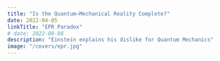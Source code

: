 ```yaml
---
title: "Is the Quantum—Mechanical Reality Complete?"
date: 2022-04-05
linkTitle: "EPR Paradox"
# date: 2022-08-08
description: "Einstein explains his dislike for Quantum Mechanics"
image: "/covers/epr.jpg"
---
```

